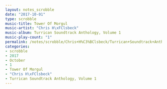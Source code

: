 ```yaml
---
layout: notes_scrobble
date: "2017-10-01"
type: scrobble
music-title: Tower Of Morgul
music-artist: "Chris H\xFClsbeck"
music-album: Turrican Soundtrack Anthology, Volume 1
music-play-count: "1"
permalink: /notes/scrobble/Chris+H%C3%BClsbeck/Turrican+Soundtrack+Anthology%2C+Volume+1/89ef08b2f9b29567008a6653b246b6d50264b478.html
categories:
- scrobble
- 2017
- October
- 1
- Tower Of Morgul
- "Chris H\xFClsbeck"
- Turrican Soundtrack Anthology, Volume 1
---
```

